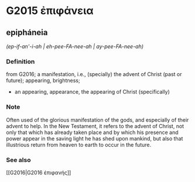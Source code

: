 # G2015 ἐπιφάνεια

## epipháneia

_(ep-if-an'-i-ah | eh-pee-FA-nee-ah | ay-pee-FA-nee-ah)_

### Definition

from G2016; a manifestation, i.e., (specially) the advent of Christ (past or future); appearing, brightness; 

- an appearing, appearance, the appearing of Christ (specifically)

### Note

Often used of the glorious manifestation of the gods, and especially of their advent to help. In the New Testament, it refers to the advent of Christ, not only that which has already taken place and by which his presence and power appear in the saving light he has shed upon mankind, but also that illustrious return from heaven to earth to occur in the future.

### See also

[[G2016|G2016 ἐπιφανής]]
